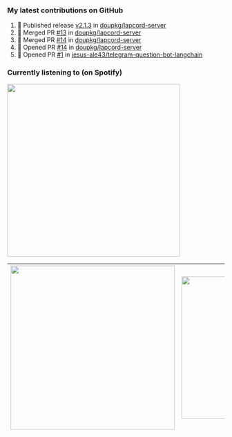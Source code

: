 ### My latest contributions on GitHub
<!--START_SECTION:activity-->

1. 🚀 Published release [v2.1.3](https://github.com/v2.1.3) in [doupkg/lapcord-server](https://github.com/doupkg/lapcord-server)
2. 🎉 Merged PR [#13](https://github.com/doupkg/lapcord-server/pull/13) in [doupkg/lapcord-server](https://github.com/doupkg/lapcord-server)
3. 🎉 Merged PR [#14](https://github.com/doupkg/lapcord-server/pull/14) in [doupkg/lapcord-server](https://github.com/doupkg/lapcord-server)
4. 💪 Opened PR [#14](https://github.com/doupkg/lapcord-server/pull/14) in [doupkg/lapcord-server](https://github.com/doupkg/lapcord-server)
5. 💪 Opened PR [#1](https://github.com/jesus-ale43/telegram-question-bot-langchain/pull/1) in [jesus-ale43/telegram-question-bot-langchain](https://github.com/jesus-ale43/telegram-question-bot-langchain)
<!--END_SECTION:activity-->

### Currently listening to (on Spotify)
<img src="https://spotify-hyduez.vercel.app/api/spotify" width="400em">

| <img src="https://github-readme-stats.vercel.app/api?username=hyduez&show_icons=true&hide_border=true&&count_private=true&include_all_commits=true&theme=transparent" width="380em" /> | <img src="https://github-readme-stats.vercel.app/api/top-langs/?username=hyduez&layout=compact&hide_border=true&theme=transparent" width="330em" /> |
| :-------------------: | :---------------------------------: |
